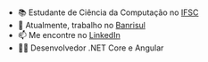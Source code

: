 - 📚 Estudante de Ciência da Computação no [IFSC](https://www.banrisul.com.br)
- 🔭 Atualmente, trabalho no [Banrisul](https://www.banrisul.com.br)
- 📫 Me encontre no [LinkedIn](https://linkedin.com/in/mateus-prado-ceccagno-4124451aa)
- 👨‍💻 Desenvolvedor .NET Core e Angular


